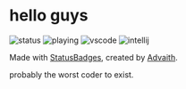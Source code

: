 # hello guys

![status](https://api.statusbadges.me/badge/status/416760477516038197?simple=true)
![playing](https://api.statusbadges.me/badge/playing/416760477516038197)
![vscode](https://api.statusbadges.me/badge/vscode/416760477516038197)
![intellij](https://api.statusbadges.me/badge/intellij/416760477516038197)

Made with [StatusBadges](https://statusbadges.me), created by [Advaith](https://github.com/advaith1).

probably the worst coder to exist.

<!--
**JagarJaguar/JagarJaguar** is a ✨ _special_ ✨ repository because its `README.md` (this file) appears on your GitHub profile.

Here are some ideas to get you started:

- 🔭 I’m currently working on ...
- 🌱 I’m currently learning ...
- 👯 I’m looking to collaborate on ...
- 🤔 I’m looking for help with ...
- 💬 Ask me about ...
- 📫 How to reach me: ...
- 😄 Pronouns: ...
- ⚡ Fun fact: ...
-->
